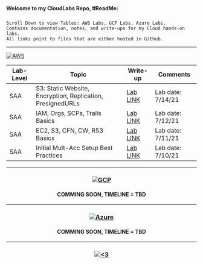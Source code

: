 #### Welcome to my CloudLabs Repo, ❗❗ReadMe:
<pre><code>Scroll Down to view Tables: AWS Labs, GCP Labs, Azure Labs.
Contains documentation, notes, and write-ups for my Cloud hands-on labs.
All links point to files that are either hosted in Github.</code></pre>

---------------------------------------------------------------------------------------------------------------------------------------------------------------------------------

<a href="#"><img alt="AWS" src="https://img.shields.io/badge/Amazon AWS-{232F3E}?style=for-the-badge&logo=amazonaws&logoColor=white"></a>

| Lab-Level | Topic | Write-up | Comments |
| -------- | -------- | -------- | -------- | 
| SAA | S3: Static Website, Encryption, Replication, PresignedURLs | [Lab LINK](https://github.com/IvanVlademirS/Ivan_CloudLabs/blob/main/Cloud_Labs_Repo/AWS_Labs/AWSLABS_SAA_S3-StaticWebsite-KMS-Encryption-Replication-PreSignedURL.pdf) | Lab date: 7/14/21 | 
| SAA | IAM, Orgs, SCPs, Trails Basics | [Lab LINK](https://github.com/IvanVlademirS/Ivan_CloudLabs/blob/main/Cloud_Labs_Repo/AWS_Labs/AWSLABS_SAA_IAM-Orgs-SCPs-Trails_Basics.pdf) | Lab date: 7/12/21 | 
| SAA | EC2, S3, CFN, CW, R53 Basics | [Lab LINK](https://github.com/IvanVlademirS/Ivan_CloudLabs/blob/main/Cloud_Labs_Repo/AWS_Labs/AWSLABS_SAA_EC2-S3-CFN-CW-R53_Basics.pdf) | Lab date: 7/11/21 | 
| SAA | Initial Mult-Acc Setup Best Practices | [Lab LINK](https://github.com/IvanVlademirS/Ivan_CloudLabs/blob/main/Cloud_Labs_Repo/AWS_Labs/AWSLABS_SAA_Initial_Account_Admin.pdf) | Lab date: 7/10/21 | 

---------------------------------------------------------------------------------------------------------------------------------------------------------------------------------
<h3 align="center">
<a href="#"><img alt="GCP" src="https://img.shields.io/badge/Google_Cloud-4285F4?style=for-the-badge&logo=google-cloud&logoColor=white"></a>
</h3>
<h4 align="center">
COMMING SOON, TIMELINE = TBD
 </h4>
 
---------------------------------------------------------------------------------------------------------------------------------------------------------------------------------
<h3 align="center">
<a href="#"><img alt="Azure" src="https://img.shields.io/badge/microsoft%20azure-0089D6?style=for-the-badge&logo=microsoft-azure&logoColor=white"></a>
</h3>
<h4 align="center">
COMMING SOON, TIMELINE = TBD
  </h4>
  
---------------------------------------------------------------------------------------------------------------------------------------------------------------------------------

<h3 align="center">  <a href="#"><img alt="<3" src="http://ForTheBadge.com/images/badges/built-with-love.svg "></a>
</h3>


 
